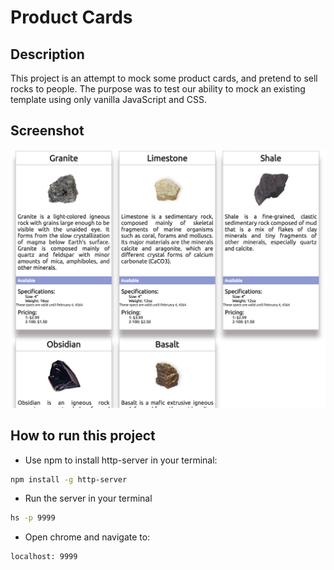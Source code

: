 # Product Cards

## Description
This project is an attempt to mock some product cards, and pretend to sell rocks to people. The purpose was to test our ability to mock an existing template using only vanilla JavaScript and CSS.

## Screenshot
![main screenshot](./screenshots/rocks.png)

## How to run this project
* Use npm to install http-server in your terminal:
```sh
npm install -g http-server
```
* Run the server in your terminal
```sh
hs -p 9999
```
* Open chrome and navigate to:
```
localhost: 9999
```
